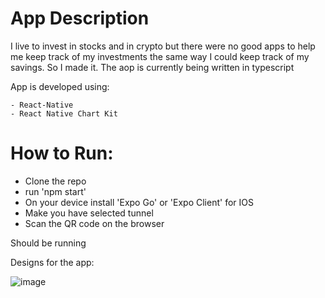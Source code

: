 # App Description

  I live to invest in stocks and in crypto but there were no good apps to help me keep track of my investments the same way I could keep track of my savings.
  So I made it. The aop is currently being written in typescript
  
  App is developed using:
  
    - React-Native
    - React Native Chart Kit
  

# How to Run:

  - Clone the repo  
  - run 'npm start'
  - On your device install 'Expo Go' or 'Expo Client' for IOS
  - Make you have selected tunnel
  - Scan the QR code on the browser
 
Should be running 

Designs for the app:

![image](https://user-images.githubusercontent.com/54962432/143921410-97881895-88cb-4718-a527-8764de543d72.png)


